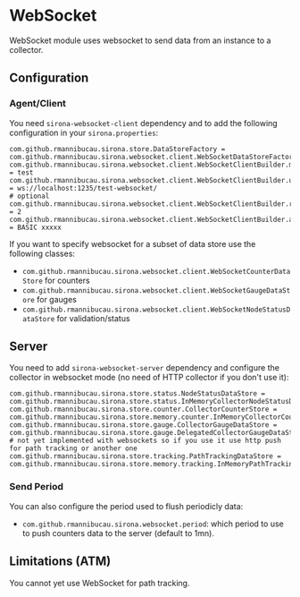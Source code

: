 <!---
Licensed to the Apache Software Foundation (ASF) under one
or more contributor license agreements.  See the NOTICE file
distributed with this work for additional information
regarding copyright ownership.  The ASF licenses this file
to you under the Apache License, Version 2.0 (the
"License"); you may not use this file except in compliance
with the License.  You may obtain a copy of the License at

  http://www.apache.org/licenses/LICENSE-2.0

Unless required by applicable law or agreed to in writing,
software distributed under the License is distributed on an
"AS IS" BASIS, WITHOUT WARRANTIES OR CONDITIONS OF ANY
KIND, either express or implied.  See the License for the
specific language governing permissions and limitations
under the License.
-->
# WebSocket

WebSocket module uses websocket to send data from an instance to a collector.

## Configuration

### Agent/Client

You need `sirona-websocket-client` dependency and to add the following configuration
in your `sirona.properties`:

    com.github.rmannibucau.sirona.store.DataStoreFactory = com.github.rmannibucau.sirona.websocket.client.WebSocketDataStoreFactory
    com.github.rmannibucau.sirona.websocket.client.WebSocketClientBuilder.marker = test
    com.github.rmannibucau.sirona.websocket.client.WebSocketClientBuilder.uri = ws://localhost:1235/test-websocket/
    # optional
    com.github.rmannibucau.sirona.websocket.client.WebSocketClientBuilder.retries = 2
    com.github.rmannibucau.sirona.websocket.client.WebSocketClientBuilder.authorization = BASIC xxxxx

If you want to specify websocket for a subset of data store use the following classes:

* `com.github.rmannibucau.sirona.websocket.client.WebSocketCounterDataStore` for counters
* `com.github.rmannibucau.sirona.websocket.client.WebSocketGaugeDataStore` for gauges
* `com.github.rmannibucau.sirona.websocket.client.WebSocketNodeStatusDataStore` for validation/status

## Server

You need to add `sirona-websocket-server` dependency and configure the collector
in websocket mode (no need of HTTP collector if you don't use it):

    com.github.rmannibucau.sirona.store.status.NodeStatusDataStore = com.github.rmannibucau.sirona.store.status.InMemoryCollectorNodeStatusDataStore
    com.github.rmannibucau.sirona.store.counter.CollectorCounterStore = com.github.rmannibucau.sirona.store.memory.counter.InMemoryCollectorCounterStore
    com.github.rmannibucau.sirona.store.gauge.CollectorGaugeDataStore = com.github.rmannibucau.sirona.store.gauge.DelegatedCollectorGaugeDataStore
    # not yet implemented with websockets so if you use it use http push for path tracking or another one
    com.github.rmannibucau.sirona.store.tracking.PathTrackingDataStore = com.github.rmannibucau.sirona.store.memory.tracking.InMemoryPathTrackingDataStore

### Send Period 

You can also configure the period used to flush periodicly data:

* `com.github.rmannibucau.sirona.websocket.period`: which period to use to push counters data to the server (default to 1mn).

## Limitations (ATM)

You cannot yet use WebSocket for path tracking.


